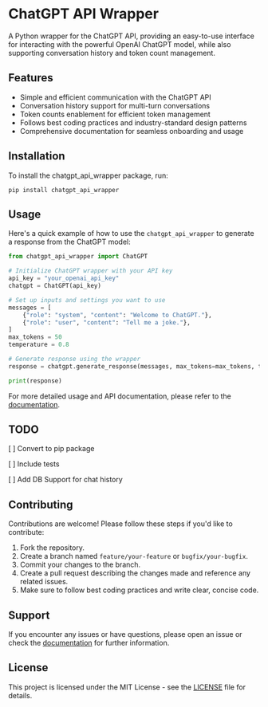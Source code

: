 # ChatGPT API Wrapper

A Python wrapper for the ChatGPT API, providing an easy-to-use interface for interacting with the powerful OpenAI ChatGPT model, while also supporting conversation history and token count management.

## Features

- Simple and efficient communication with the ChatGPT API
- Conversation history support for multi-turn conversations
- Token counts enablement for efficient token management
- Follows best coding practices and industry-standard design patterns
- Comprehensive documentation for seamless onboarding and usage

## Installation

To install the chatgpt_api_wrapper package, run:

```
pip install chatgpt_api_wrapper
```

## Usage

Here's a quick example of how to use the `chatgpt_api_wrapper` to generate a response from the ChatGPT model:

```python
from chatgpt_api_wrapper import ChatGPT

# Initialize ChatGPT wrapper with your API key
api_key = "your_openai_api_key"
chatgpt = ChatGPT(api_key)

# Set up inputs and settings you want to use
messages = [
    {"role": "system", "content": "Welcome to ChatGPT."},
    {"role": "user", "content": "Tell me a joke."},
]
max_tokens = 50
temperature = 0.8

# Generate response using the wrapper
response = chatgpt.generate_response(messages, max_tokens=max_tokens, temperature=temperature)

print(response)
```

For more detailed usage and API documentation, please refer to the [documentation](link_to_doc).

## TODO

[ ] Convert to pip package

[ ] Include tests

[ ] Add DB Support for chat history

## Contributing

Contributions are welcome! Please follow these steps if you'd like to contribute:

1. Fork the repository.
2. Create a branch named `feature/your-feature` or `bugfix/your-bugfix`.
3. Commit your changes to the branch.
4. Create a pull request describing the changes made and reference any related issues.
5. Make sure to follow best coding practices and write clear, concise code.

## Support

If you encounter any issues or have questions, please open an issue or check the [documentation](link_to_doc) for further information.

## License

This project is licensed under the MIT License - see the [LICENSE](LICENSE) file for details.